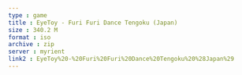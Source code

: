 ```yaml
---
type : game
title : EyeToy - Furi Furi Dance Tengoku (Japan)
size : 340.2 M
format : iso
archive : zip
server : myrient
link2 : EyeToy%20-%20Furi%20Furi%20Dance%20Tengoku%20%28Japan%29
---
```

